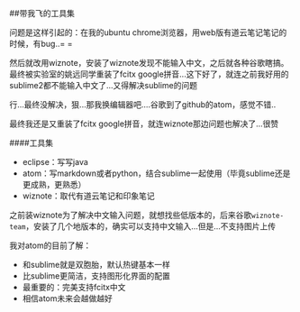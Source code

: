 ##带我飞的工具集
<!--more-->
问题是这样引起的：在我的ubuntu chrome浏览器，用web版有道云笔记笔记的时候，有bug..= =

然后就改用wiznote，安装了wiznote发现不能输入中文，之后就各种谷歌瞎搞。最终被实验室的姚远同学重装了fcitx google拼音...这下好了，就连之前我好用的sublime2都不能输入中文了...又得解决sublime的问题

行...最终没解决，狠...那我换编辑器吧....谷歌到了github的atom，感觉不错..

最终我还是又重装了fcitx google拼音，就连wiznote那边问题也解决了...很赞

####工具集
- eclipse：写写java
- atom：写markdown或者python，结合sublime一起使用（毕竟sublime还是更成熟，更熟悉）
- wiznote：取代有道云笔记和印象笔记

之前装wiznote为了解决中文输入问题，就想找些低版本的，后来谷歌`wiznote-team`，安装了几个地版本的，确实可以支持中文输入...但是...不支持图片上传

我对atom的目前了解：

- 和sublime就是双胞胎，默认热键基本一样
- 比sublime更简洁，支持图形化界面的配置
- 最重要的：完美支持fcitx中文
- 相信atom未来会越做越好
